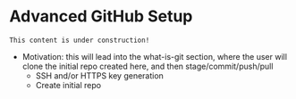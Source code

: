 # Advanced GitHub Setup

```{note}
This content is under construction!
```

- Motivation: this will lead into the what-is-git section, where the user will clone the initial repo created here, and then stage/commit/push/pull
  - SSH and/or HTTPS key generation
  - Create initial repo

